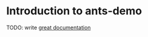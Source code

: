 # Introduction to ants-demo

TODO: write [great documentation](http://jacobian.org/writing/great-documentation/what-to-write/)
